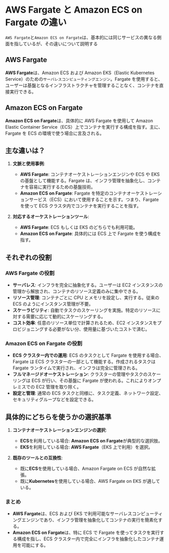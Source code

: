 # AWS Fargate と Amazon ECS on Fargate の違い

`AWS Fargate`と`Amazon ECS on Fargate`は、基本的には同じサービスの異なる側面を指しているが、その違いについて説明する

## AWS Fargate

**AWS Fargate**は、Amazon ECS および Amazon EKS（Elastic Kubernetes Service）のための`サーバレスコンピューティングエンジン`。Fargate を使用すると、ユーザーは基盤となるインフラストラクチャを管理することなく、コンテナを直接実行できる。

## Amazon ECS on Fargate

**Amazon ECS on Fargate**は、具体的に AWS Fargate を使用して Amazon Elastic Container Service（ECS）上でコンテナを実行する構成を指す。主に、Fargate を ECS の環境で使う場合に言及される。

## 主な違いは？

1. **文脈と使用事例**:

   - **AWS Fargate**: コンテナオーケストレーションエンジンや ECS や EKS の基盤として機能する。Fargate は、インフラ管理を抽象化し、コンテナを容易に実行するための基盤技術。
   - **Amazon ECS on Fargate**: Fargate を特定のコンテナオーケストレーションサービス（ECS）において使用することを示す。つまり、Fargate を使って ECS クラスタ内でコンテナを実行することを指す。

2. **対応するオーケストレーションツール**:
   - **AWS Fargate**: ECS もしくは EKS のどちらでも利用可能。
   - **Amazon ECS on Fargate**: 具体的には ECS 上で Fargate を使う構成を指す。

## それぞれの役割

### AWS Fargate の役割

- **サーバレス**: インフラを完全に抽象化する。ユーザーは EC2 インスタンスの管理から解放され、コンテナのリソース定義のみに集中できる。
- **リソース管理**: コンテナごとに CPU とメモリを設定し、実行する。従来の ECS のようにインスタンス管理が不要。
- **スケーラビリティ**: 自動でタスクのスケーリングを実施。特定のリソースに対する需要に応じて動的にスケーリングする。
- **コスト効率**: 任意のリソース単位で計算されるため、EC2 インスタンスをプロビジョニングする必要がない分、使用量に基づいたコストで済む。

### Amazon ECS on Fargate の役割

- **ECS クラスター内での運用**: ECS のタスクとして Fargate を使用する場合、Fargate は ECS クラスターの一部として機能する。作成されるタスクは Fargate ランタイムで実行され、インフラは完全に管理される。
- **フルマネージドオーケストレーション**: クラスターの管理やタスクのスケーリングは ECS が行い、その基盤に Fargate が使われる。これによりオンプレミスでの EC2 管理を取り除く。
- **設定と管理**: 通常の ECS タスクと同様に、タスク定義、ネットワーク設定、セキュリティグループなどを設定できる。

## 具体的にどちらを使うかの選択基準

1. **コンテナオーケストレーションエンジンの選択**:

   - **ECS**を利用している場合: **Amazon ECS on Fargate**が典型的な選択肢。
   - **EKS**を利用している場合: **AWS Fargate**（EKS 上で利用）を選択。

2. **既存のツールとの互換性**:
   - 既に**ECS**を使用している場合、Amazon Fargate on ECS が自然な拡張。
   - 既に**Kubernetes**を使用している場合、AWS Fargate on EKS が適している。

### まとめ

- **AWS Fargate**は、ECS および EKS で利用可能なサーバレスコンピューティングエンジンであり、インフラ管理を抽象化してコンテナの実行を簡素化する。
- **Amazon ECS on Fargate**は、特に ECS で Fargate を使ってタスクを実行する構成を指し、ECS クラスター内で完全にインフラを抽象化したコンテナ運用を可能にする。
